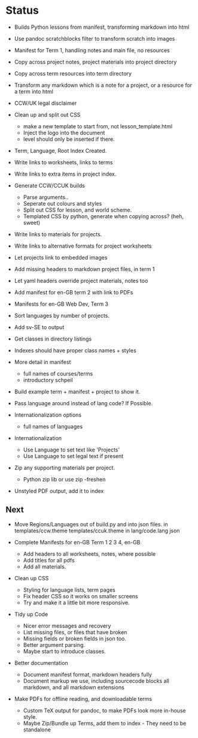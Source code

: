 # Status

- Builds Python lessons from manifest, transforming markdown into html
- Use pandoc scratchblocks filter to transform scratch into images
- Manifest for Term 1, handling notes and main file, no resources
- Copy across project notes, project materials into project directory
- Copy across term resources into term directory
- Transform any markdown which is a note for a project, or a resource for a term into html
- CCW/UK legal disclaimer
- Clean up and split out CSS
    - make a new template to start from, not lesson_template.html
    - Inject the logo into the document
    - level should only be inserted if there.
- Term, Language, Root Index Created.
- Write links to worksheets, links to terms
- Write links to extra items in project index.
- Generate CCW/CCUK builds
    - Parse arguments..
    - Seperate out colours and styles
    - Split out CSS for lesson, and world scheme.
    - Templated CSS by python, generate when copying across? (heh, sweet)
- Write links to materials for projects.
- Write links to alternative formats for project worksheets
- Let projects link to embedded images
- Add missing headers to markdown project files, in term 1
- Let yaml headers override project materials, notes too
- Add manifest for en-GB term 2 with link to PDFs
- Manifests for en-GB Web Dev, Term 3
- Sort languages by number of projects.
- Add sv-SE to output
- Get classes in directory listings
- Indexes should have proper class names + styles
- More detail in manifest
    - full names of courses/terms
    - introductory schpeil
- Build example term + manifest + project to show it.
- Pass language around instead of lang code? If Possible.
- Internationalization options
    - full names of languages

- Internationalization
    - Use Language to set text like 'Projects'
    - Use Language to set legal text if present

- Zip any supporting materials per project.
    - Python zip lib or use zip -freshen
    
- Unstyled PDF output, add it to index

## Next

- Move Regions/Languages out of build.py and into json files.
    in templates/ccw.theme templates/ccuk.theme
    in lang/code.lang json

- Complete Manifests for en-GB Term 1 2 3 4, en-GB
    - Add headers to all worksheets, notes, where possible
    - Add titles for all pdfs
    - Add all materials.

- Clean up CSS
    - Styling for language lists, term pages
    - Fix header CSS so it works on smaller screens
    - Try and make it a little bit more responsive.

- Tidy up Code
    - Nicer error messages and recovery
    - List missing files, or files that have broken
    - Missing fields or broken fields in json too.
    - Better argument parsing.
    - Maybe start to introduce classes.

- Better documentation
    - Document manifest format, markdown headers fully
    - Document markup we use, including sourcecode blocks
      all markdown, and all markdown extensions


- Make PDFs for offline reading, and downloadable terms
    - Custom TeX output for pandoc, to make PDFs look more in-house style.
    - Maybe Zip/Bundle up Terms, add them to index - They need to be standalone

